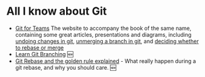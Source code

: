 # All I know about Git

 * [Git for Teams](http://gitforteams.com/) The website to accompany the book of the same name, containing some great articles, presentations and diagrams, including [undoing changes in git](https://raw.githubusercontent.com/emmajane/gitforteams/master/resources/workflow-undoing-changes.png), [unmerging a branch in git](https://raw.githubusercontent.com/emmajane/gitforteams/master/resources/workflow-undoing-merge.png), and [deciding whether to rebase or merge](https://raw.githubusercontent.com/gitforteams/diagrams/master/flowcharts/rebase-or-merge.png)
 * [Learn Git Branching](http://pcottle.github.io/learnGitBranching/) :new:
 * [Git Rebase and the golden rule explained](https://medium.freecodecamp.com/git-rebase-and-the-golden-rule-explained-70715eccc372#.vx08ng88t) - What really happen during a git rebase, and why you should care. :new:
